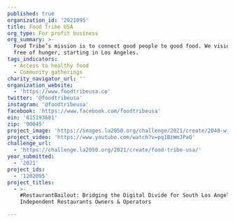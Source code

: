 ```yaml
---
published: true
organization_id: '2021095'
title: Food Tribe USA
org_type: For profit business
org_summary: >-
  Food Tribe’s mission is to connect good people to good food. We vision a world
  free of hunger, starting in Los Angeles.
tags_indicators:
  - Access to healthy food
  - Community gatherings
charity_navigator_url: ''
organization_website:
  - 'https://www.foodtribeusa.co'
twitter: '@foodtribeusa'
instagram: '@foodtribeusa'
facebook: 'https://www.facebook.com/foodtribeusa'
ein: '815193681'
zip: '90045'
project_image: 'https://images.la2050.org/challenge/2021/create/2048-wide/food-tribe-usa.jpg'
project_video: 'https://www.youtube.com/watch?v=pq1BzWmJPaQ'
challenge_url:
  - 'https://challenge.la2050.org/2021/create/food-tribe-usa/'
year_submitted:
  - '2021'
project_ids:
  - '1202095'
project_titles:
  - >-
    #RestaurantBailout: Bridging the Digital Divide for South Los Angeles
    Independent Restaurants Owners & Operators

---
```

